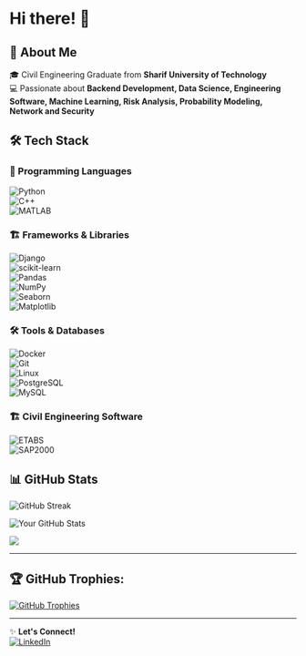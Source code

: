 # Hi there! 👋

## 🚀 About Me  
🎓 Civil Engineering Graduate from **Sharif University of Technology**  
💻 Passionate about **Backend Development, Data Science, Engineering Software, Machine Learning, Risk Analysis, Probability Modeling, Network and Security**  

## 🛠️ Tech Stack  

### 🚀 Programming Languages  
![Python](https://img.shields.io/badge/Python-3776AB?style=for-the-badge&logo=python&logoColor=white)  
![C++](https://img.shields.io/badge/C++-00599C?style=for-the-badge&logo=cplusplus&logoColor=white)  
![MATLAB](https://img.shields.io/badge/MATLAB-0076A8?style=for-the-badge&logo=mathworks&logoColor=white)  

### 🏗️ Frameworks & Libraries  
![Django](https://img.shields.io/badge/Django-092E20?style=for-the-badge&logo=django&logoColor=white)  
![scikit-learn](https://img.shields.io/badge/Scikit--Learn-F7931E?style=for-the-badge&logo=scikitlearn&logoColor=white)  
![Pandas](https://img.shields.io/badge/Pandas-150458?style=for-the-badge&logo=pandas&logoColor=white)  
![NumPy](https://img.shields.io/badge/NumPy-013243?style=for-the-badge&logo=numpy&logoColor=white)  
![Seaborn](https://img.shields.io/badge/Seaborn-008080?style=for-the-badge)  
![Matplotlib](https://img.shields.io/badge/Matplotlib-11557C?style=for-the-badge)  

### 🛠️ Tools & Databases  
![Docker](https://img.shields.io/badge/Docker-2496ED?style=for-the-badge&logo=docker&logoColor=white)  
![Git](https://img.shields.io/badge/Git-F05032?style=for-the-badge&logo=git&logoColor=white)  
![Linux](https://img.shields.io/badge/Linux-FCC624?style=for-the-badge&logo=linux&logoColor=black)  
![PostgreSQL](https://img.shields.io/badge/PostgreSQL-4169E1?style=for-the-badge&logo=postgresql&logoColor=white)  
![MySQL](https://img.shields.io/badge/MySQL-4479A1?style=for-the-badge&logo=mysql&logoColor=white)  

### 🏗️ Civil Engineering Software  
![ETABS](https://img.shields.io/badge/ETABS-007ACC?style=for-the-badge)  
![SAP2000](https://img.shields.io/badge/SAP2000-0082C9?style=for-the-badge)  

## 📊 GitHub Stats  
![GitHub Streak](https://streak-stats.demolab.com?user=farzamasadian&theme=dark&hide_border=true)

![Your GitHub Stats](https://github-profile-summary-cards.vercel.app/api/cards/profile-details?username=farzamasadian&theme=dark)

<img src="https://github-readme-stats.vercel.app/api/top-langs/?username=farzamasadian&theme=dark&hide_border=true"/>

---

## 🏆 GitHub Trophies:

[![GitHub Trophies](https://github-profile-trophy.vercel.app/?username=farzamasadian&theme=darkhub&column=7)](https://github-profile-trophy.vercel.app/?username=ryo-ma&theme=darkhub)


---
✨ **Let's Connect!**  
[![LinkedIn](https://img.shields.io/badge/LinkedIn-0A66C2?style=for-the-badge&logo=linkedin&logoColor=white)](www.linkedin.com/in/farzam-asadian-5b558b1b9)  

